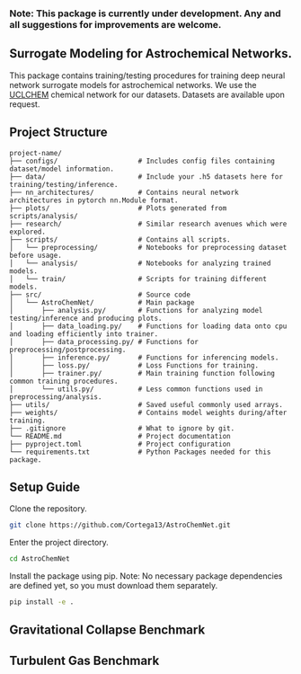 ### Note: This package is currently under development. Any and all suggestions for improvements are welcome.

## Surrogate Modeling for Astrochemical Networks.
This package contains training/testing procedures for training deep neural network surrogate models for astrochemical networks. We use the [UCLCHEM](https://github.com/uclchem/UCLCHEM) chemical network for our datasets. Datasets are available upon request. 

## Project Structure
```
project-name/
├── configs/                    # Includes config files containing dataset/model information.
├── data/                       # Include your .h5 datasets here for training/testing/inference.
├── nn_architectures/           # Contains neural network architectures in pytorch nn.Module format.
├── plots/                      # Plots generated from scripts/analysis/
├── research/                   # Similar research avenues which were explored.
├── scripts/                    # Contains all scripts.
│   └── preprocessing/          # Notebooks for preprocessing dataset before usage.
│   └── analysis/               # Notebooks for analyzing trained models.
│   └── train/                  # Scripts for training different models.
├── src/                        # Source code
│   └── AstroChemNet/           # Main package
│       ├── analysis.py/        # Functions for analyzing model testing/inference and producing plots.
│       ├── data_loading.py/    # Functions for loading data onto cpu and loading efficiently into trainer.
│       ├── data_processing.py/ # Functions for preprocessing/postprocessing.
│       ├── inference.py/       # Functions for inferencing models. 
│       ├── loss.py/            # Loss Functions for training.
│       ├── trainer.py/         # Main training function following common training procedures.
│       └── utils.py/           # Less common functions used in preprocessing/analysis.
├── utils/                      # Saved useful commonly used arrays.
├── weights/                    # Contains model weights during/after training.
├── .gitignore                  # What to ignore by git.
└── README.md                   # Project documentation
├── pyproject.toml              # Project configuration
└── requirements.txt            # Python Packages needed for this package.
```
## Setup Guide
Clone the repository.

```sh
git clone https://github.com/Cortega13/AstroChemNet.git
```

Enter the project directory.

```sh
cd AstroChemNet
```

Install the package using pip. Note: No necessary package dependencies are defined yet, so you must download them separately.

```sh
pip install -e .
```

## Gravitational Collapse Benchmark

## Turbulent Gas Benchmark
<!-- 
In order to validate the results of this model, you must download the dataset. The compressed version of this dataset is 9GB. You can download the dataset by downloading data.zip from the following Google Drive link.
[Click Here to Download Dataset](https://drive.google.com/file/d/1IuEMusFsvDlzqRHD4c5SMUoSv9CJ50gW/view?usp=drive_link)
You must then place data.zip inside the ChemSurrogate folder and extract it using your preferred method. This will create a data/ folder. Inside the data/ folder are two separate hdf5 files, one named uclchem_rawdata_training.h5 and the other uclchem_rawdata_validation.h5. The first holds 60k models and the second holds 20k models. Information on this dataset is discussed below.

If you are lucky and no bugs occured during the installation, then you may now refer to the examples/ folder for example scripts. Here lies the code which generated the plots in the plots/ folder.

## Training/Validation Dataset
The dataset is generated using UCLCHEM. Both datasets are sampled separately since Latin Hypercube Sampling is used. A dataset generation script is included in this repository to replicate results. The datasets use the following initial abundances and physical parameter ranges.

All abundances are normalized to H nuclei abundance.
![Initial Abundances](initial_abundances.jpeg)

These physical parameters are sampled in log space.
| Parameter  | Range (Min, Max) | Units | Notes |
|------------|----------------|--------|------------------------------------------------------------|
| **Density**  | (1e1, 1e6)    | H nuclei per cm³ | Limits arbitrarily chosen. |
| **Radfield** | (1e-3, 1e3)   | Habing field | Limits arbitrarily chosen. |
| **Av**       | (1e-2, 1e4)   | Magnitudes | Limits arbitrarily chosen. |
| **GasTemp**  | (10, 150)     | Kelvin | Grain reactions are too complex below 10K. Ice mostly sublimates at 150K, and UCLChem sets this as a strict constraint. |

![Physical Parameter Sampling](physical_parameter_sampling.png)

60k models were created for training and 20k for validation. The initial abundances are constant for all models, and only the physical parameters are varied. The physical parameters were sampled using latin hypercube sampling in log-space. The Cosmic Ray Ionization Rate is kept constant at 3.0261e-17 ionizations per second. 

With 100 timesteps per model, the total dataset size is 8,000,000 rows of data. Since the model is trained to predict 1-100 timesteps, we can train using all combinations of pairs of abundances. For example (0, 1), (0, 2), (0, 3), (1, 2), (1, 3), (2, 3), ... etc

The validation loss for the results are defined as

loss = abs(actual - predicted) / actual

This loss is calculated for each species and then the mean is calculated. This is calculated for the entire validation set. The species abundances range from 1e-20 to 1. -->
